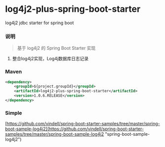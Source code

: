 # log4j2-plus-spring-boot-starter
log4j2 jdbc starter for spring boot 

### 说明


 > 基于 log4j2 的 Spring Boot Starter 实现

1. 整合log4j2实现，Log4j数据库日志记录

### Maven

``` xml
<dependency>
	<groupId>${project.groupId}</groupId>
	<artifactId>log4j2-plus-spring-boot-starter</artifactId>
	<version>1.0.6.RELEASE</version>
</dependency>
```

### Simple

[https://github.com/vindell/spring-boot-starter-samples/tree/master/spring-boot-sample-log4j2](https://github.com/vindell/spring-boot-starter-samples/tree/master/spring-boot-sample-log4j2 "spring-boot-sample-log4j2")


